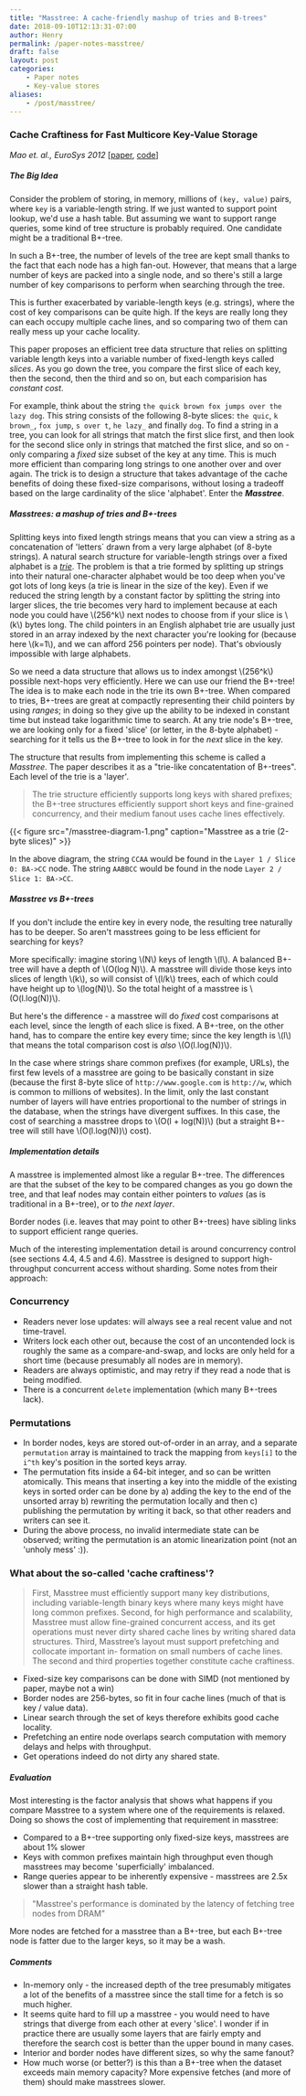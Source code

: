 ```yaml
---
title: "Masstree: A cache-friendly mashup of tries and B-trees"
date: 2018-09-10T12:13:31-07:00
author: Henry
permalink: /paper-notes-masstree/
draft: false
layout: post
categories:
    - Paper notes
    - Key-value stores
aliases:
    - /post/masstree/
---
```


### Cache Craftiness for Fast Multicore Key-Value Storage

_Mao et. al., EuroSys 2012_
\[[paper](https://pdos.csail.mit.edu/papers/masstree:eurosys12.pdf), [code](https://github.com/kohler/masstree-beta)\]

##### The Big Idea

Consider the problem of storing, in memory, millions of `(key, value)` pairs, where `key` is a
variable-length string. If we just wanted to support point lookup, we'd use a hash table. But
assuming we want to support range queries, some kind of tree structure is probably required. One
candidate might be a traditional B+-tree.

In such a B+-tree, the number of levels of the tree are kept small thanks to the fact that
each node has a high fan-out. However, that means that a large number of keys are packed into a
single node, and so there's still a large number of key comparisons to perform when searching
through the tree.

This is further exacerbated by variable-length keys (e.g. strings), where the cost of key
comparisons can be quite high. If the keys are really long they can each occupy multiple cache
lines, and so comparing two of them can really mess up your cache locality.

This paper proposes an efficient tree data structure that relies on splitting variable length keys
into a variable number of fixed-length keys called _slices_. As you go down the tree, you compare
the first slice of each key, then the second, then the third and so on, but each comparision has
_constant cost_.

For example, think about the string `the quick brown fox jumps over the lazy dog`. This string
consists of the following 8-byte slices: `the quic`, `k brown_`, `fox jump`, `s over t`, `he lazy_`
and finally `dog`. To find a string in a tree, you can look for all strings that match the first
slice first, and then look for the second slice only in strings that matched the first slice, and so
on - only comparing a _fixed_ size subset of the key at any time. This is much more efficient than
comparing long strings to one another over and over again. The trick is to design a structure that
takes advantage of the cache benefits of doing these fixed-size comparisons, without losing a
tradeoff based on the large cardinality of the slice 'alphabet'. Enter the **_Masstree_**.

<!--more-->

##### Masstrees: a mashup of tries and B+-trees

Splitting keys into fixed length strings means that you can view a string as a concatenation of
'letters` drawn from a very large alphabet (of 8-byte strings). A natural search structure for
variable-length strings over a fixed alphabet is a _[trie](https://en.wikipedia.org/wiki/Trie)_. The problem is that a trie formed by
splitting up strings into their natural one-character alphabet would be too deep when you've got
lots of long keys (a trie is linear in the size of the key). Even if we reduced the string length by
a constant factor by splitting the string into larger slices, the trie becomes very hard to
implement because at each node you could have \\(256^k\\) next nodes to choose from if your slice is
\\(k\\) bytes long. The child pointers in an English alphabet trie are usually just stored in an
array indexed by the next character you're looking for (because here \\(k=1\\), and we can afford
256 pointers per node). That's obviously impossible with large alphabets.

So we need a data structure that allows us to index amongst \\(256^k\\) possible next-hops very
efficiently. Here we can use our friend the B+-tree! The idea is to make each node in the trie its
own B+-tree. When compared to tries, B+-trees are great at compactly representing their child
pointers by using _ranges_; in doing so they give up the ability to be indexed in constant time but
instead take logarithmic time to search. At any trie node's B+-tree, we are looking only for a fixed
'slice' (or letter, in the 8-byte alphabet) - searching for it tells us the B+-tree to look in for
the _next_ slice in the key.

The structure that results from implementing this scheme is called a _Masstree_. The paper describes
it as a "trie-like concatentation of B+-trees". Each level of the trie is a 'layer'.

> The trie structure efficiently supports long keys with shared prefixes; the B+-tree structures
> efficiently support short keys and fine-grained concurrency, and their medium fanout uses cache
> lines effectively.

{{< figure src="/masstree-diagram-1.png" caption="Masstree as a trie (2-byte slices)" >}}

In the above diagram, the string `CCAA` would be found in the `Layer 1 / Slice 0: BA->CC` node. The
string `AABBCC` would be found in the node `Layer 2 / Slice 1: BA->CC`.

##### Masstree vs B+-trees

If you don't include the entire key in every node, the resulting tree naturally has to be deeper. So
aren't masstrees going to be less efficient for searching for keys?

More specifically: imagine storing \\(N\\) keys of length \\(l\\). A balanced B+-tree will have a
depth of \\(O(log N)\\). A masstree will divide those keys into slices of length \\(k\\), so will
consist of \\(l/k\\) trees, each of which could have height up to \\(log(N)\\). So the total height
of a masstree is \\(O(l.log(N))\\).

But here's the difference - a masstree will do _fixed_ cost comparisons at each level, since the
length of each slice is fixed. A B+-tree, on the other hand, has to compare the entire key every
time; since the key length is \\(l\\) that means the total comparison cost is _also_
\\(O(l.log(N))\\).

In the case where strings share common prefixes (for example, URLs), the first few levels of a
masstree are going to be basically constant in size (because the first 8-byte slice of
`http://www.google.com` is `http://w`, which is common to millions of websites). In the limit, only
the last constant number of layers will have entries proportional to the number of strings in the
database, when the strings have divergent suffixes. In this case, the cost of searching a masstree
drops to \\(O(l + log(N))\\) (but a straight B+-tree will still have \\(O(l.log(N))\\) cost).

##### Implementation details

A masstree is implemented almost like a regular B+-tree. The differences are that the subset of the
key to be compared changes as you go down the tree, and that leaf nodes may contain either pointers
to _values_ (as is traditional in a B+-tree), or to _the next layer_.

Border nodes (i.e. leaves that may point to other B+-trees) have sibling links to support efficient
range queries.

Much of the interesting implementation detail is around concurrency control (see sections 4.4, 4.5
and 4.6). Masstree is designed to support high-throughput concurrent access without sharding. Some
notes from their approach:

### Concurrency

* Readers never lose updates: will always see a real recent value and not time-travel.
* Writers lock each other out, because the cost of an uncontended lock is roughly the same as a
  compare-and-swap, and locks are only held for a short time (because presumably all nodes are in
  memory).
* Readers are always optimistic, and may retry if they read a node that is being modified.
* There is a concurrent `delete` implementation (which many B+-trees lack).

### Permutations

* In border nodes, keys are stored out-of-order in an array, and a separate `permutation` array is
  maintained to track the mapping from `keys[i]` to the `i^th` key's position in the sorted keys
  array.
* The permutation fits inside a 64-bit integer, and so can be written atomically. This means that
  inserting a key into the middle of the existing keys in sorted order can be done by a) adding the
  key to the end of the unsorted array b) rewriting the permutation locally and then c) publishing
  the permutation by writing it back, so that other readers and writers can see it.
* During the above process, no invalid intermediate state can be observed; writing the permutation
  is an atomic linearization point (not an 'unholy mess' :)).

### What about the so-called 'cache craftiness'?

> First, Masstree must efficiently support many key distributions, including variable-length binary
> keys where many keys might have long common prefixes. Second, for high performance and
> scalability, Masstree must allow fine-grained concurrent access, and its get operations must
> never dirty shared cache lines by writing shared data structures. Third, Masstree’s layout must
> support prefetching and collocate important in- formation on small numbers of cache lines. The
> second and third properties together constitute cache craftiness.

* Fixed-size key comparisons can be done with SIMD (not mentioned by paper, maybe not a win)
* Border nodes are 256-bytes, so fit in four cache lines (much of that is key / value data).
* Linear search through the set of keys therefore exhibits good cache locality.
* Prefetching an entire node overlaps search computation with memory delays and helps with
  throughput.
* Get operations indeed do not dirty any shared state.

##### Evaluation

Most interesting is the factor analysis that shows what happens if you compare Masstree to a system
where one of the requirements is relaxed. Doing so shows the cost of implementing that requirement
in masstree:

* Compared to a B+-tree supporting only fixed-size keys, masstrees are about 1% slower
* Keys with common prefixes maintain high throughput even though masstrees may become
  'superficially' imbalanced.
* Range queries appear to be inherently expensive - masstrees are 2.5x slower than a straight hash
  table.

> "Masstree's performance is dominated by the latency of fetching tree nodes from DRAM"

More nodes are fetched for a masstree than a B+-tree, but each B+-tree node is fatter due to the
larger keys, so it may be a wash.

##### Comments

* In-memory only - the increased depth of the tree presumably mitigates a lot of the benefits of a
  masstree since the stall time for a fetch is so much higher.
* It seems quite hard to fill up a masstree - you would need to have strings that diverge from each
  other at every 'slice'. I wonder if in practice there are usually some layers that are fairly
  empty and therefore the search cost is better than the upper bound in many cases.
* Interior and border nodes have different sizes, so why the same fanout?
* How much worse (or better?) is this than a B+-tree when the dataset exceeds main memory capacity?
  More expensive fetches (and more of them) should make masstrees slower.
